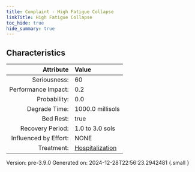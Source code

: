 ```yaml
---
title: Complaint - High Fatigue Collapse
linkTitle: High Fatigue Collapse
toc_hide: true
hide_summary: true
---
```


## Characteristics

| Attribute      | Value |
|--------:|:------|
|Seriousness:|60|
|Performance Impact:|0.2|
|Probability:|0.0|
|Degrade Time:|1000.0 millisols|
|Bed Rest:|true|
|Recovery Period:|1.0 to 3.0 sols|
|Influenced by Effort:|NONE|
|Treatment:|[Hospitalization](/docs/definitions/treatment/hospitalization)|
 

Version: pre-3.9.0 Generated on: 2024-12-28T22:56:23.2942481
{.small }